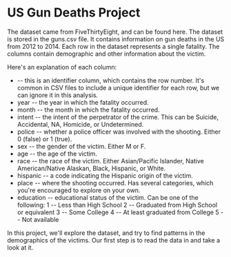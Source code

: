 # US Gun Deaths Project

The dataset came from FiveThirtyEight, and can be found here. The dataset is stored in the guns.csv file. It contains information on gun deaths in the US from 2012 to 2014. Each row in the dataset represents a single fatality. The columns contain demographic and other information about the victim.

Here's an explanation of each column:

* -- this is an identifier column, which contains the row number. It's common in CSV files to include a unique identifier for each row, but we can ignore it in this analysis.
* year -- the year in which the fatality occurred.
* month -- the month in which the fatality occurred.
* intent -- the intent of the perpetrator of the crime. This can be Suicide, Accidental, NA, Homicide, or Undetermined.
* police -- whether a police officer was involved with the shooting. Either 0 (false) or 1 (true).
* sex -- the gender of the victim. Either M or F.
* age -- the age of the victim.
* race -- the race of the victim. Either Asian/Pacific Islander, Native American/Native Alaskan, Black, Hispanic, or White.
* hispanic -- a code indicating the Hispanic origin of the victim.
* place -- where the shooting occurred. Has several categories, which you're encouraged to explore on your own.
* education -- educational status of the victim. Can be one of the following:
    1 -- Less than High School
    2 -- Graduated from High School or equivalent
    3 -- Some College
    4 -- At least graduated from College
    5 -- Not available
   
In this project, we'll explore the dataset, and try to find patterns in the demographics of the victims. Our first step is to read the data in and take a look at it.
